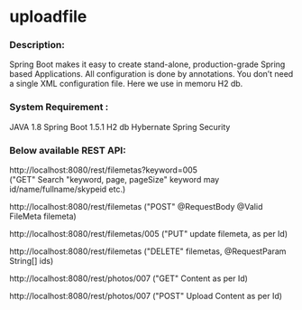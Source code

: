 # uploadfile
### Description:
Spring Boot makes it easy to create stand-alone, production-grade Spring based Applications. All configuration is done by annotations. You don’t need a single XML configuration file. Here we use in memoru H2 db.
### System Requirement :
JAVA 1.8 Spring Boot 1.5.1 H2 db Hybernate Spring Security
### Below available REST API:

http://localhost:8080/rest/filemetas?keyword=005  
("GET" Search "keyword, page, pageSize" keyword may id/name/fullname/skypeid etc.)

http://localhost:8080/rest/filemetas 
("POST" @RequestBody @Valid FileMeta filemeta)

http://localhost:8080/rest/filemetas/005 
("PUT" update filemeta, as per Id)

http://localhost:8080/rest/filemetas 
("DELETE" filemetas, @RequestParam String[] ids)

http://localhost:8080/rest/photos/007 
("GET" Content as per Id)

http://localhost:8080/rest/photos/007 
("POST" Upload Content as per Id)
